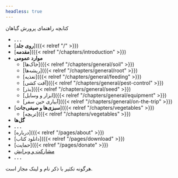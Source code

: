 ```yaml
---
headless: true
---
```

کتابچه راهنمای پرورش گیاهان

- **. . .** 
- [**روی جلد**]({{< relref "/" >}})
- [**مقدمه**]({{< relref "/chapters/introduction" >}})
- **موارد عمومی**
  - [خاک‌ها]({{< relref "/chapters/general/soil" >}})
  - [ریشه‌ها]({{< relref "/chapters/general/root" >}})
  - [تغذیه]({{< relref "/chapters/general/feeding" >}})
  - [آفت کشی]({{< relref "/chapters/general/pest-control" >}})
  - [بذر]({{< relref "/chapters/general/seed" >}})
  - [ابزار و وسایل]({{< relref "/chapters/general/equipment" >}})
  - [آبیاری حین سفر]({{< relref "/chapters/general/on-the-trip" >}})
- [**سبزی‌ها و صیفی‌جات**]({{< relref "/chapters/vegetables" >}})
  - [تربچه]({{< relref "/chapters/vegetables" >}})
- **گل‌ها**
- **. . .**
- [درباره]({{< relref "/pages/about" >}})
- [دانلود کتاب]({{< relref "/pages/download" >}})
- [حمایت]({{< relref "/pages/donate" >}})
- [مشارکت و ویرایش](https://gihtub.com/kharazi/greenbook)
- **. . .**


هرگونه تکثیر با ذکر نام و لینک مجاز است.

